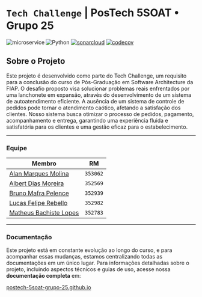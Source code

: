 # `Tech Challenge` | PosTech 5SOAT • Grupo 25

![microservice](https://img.shields.io/badge/pagamento-blue?label=microsservi%C3%A7o&labelColor=%23505050&color=%23d63865) ![Python](https://img.shields.io/badge/Python-505050?logo=python&logoColor=FFFFFF&labelColor=3776AB) [![sonarcloud](https://sonarcloud.io/api/project_badges/measure?project=postech-5soat-grupo-25_tech-challenge-mock-pagamentos&metric=alert_status)](https://sonarcloud.io/summary/new_code?id=postech-5soat-grupo-25_tech-challenge-mock-pagamentos) [![codecov](https://codecov.io/gh/postech-5soat-grupo-25/tech-challenge-mock-pagamentos/graph/badge.svg?token=2M9NBBP5ED)](https://codecov.io/gh/postech-5soat-grupo-25/tech-challenge-mock-pagamentos)

## Sobre o Projeto

Este projeto é desenvolvido como parte do Tech Challenge, um requisito para a conclusão do curso de Pós-Graduação em Software Architecture da FIAP. O desafio proposto visa solucionar problemas reais enfrentados por uma lanchonete em expansão, através do desenvolvimento de um sistema de autoatendimento eficiente. A ausência de um sistema de controle de pedidos pode tornar o atendimento caótico, afetando a satisfação dos clientes. Nosso sistema busca otimizar o processo de pedidos, pagamento, acompanhamento e entrega, garantindo uma experiência fluida e satisfatória para os clientes e uma gestão eficaz para o estabelecimento.

---

### Equipe

| Membro                                                                        | RM       |
|-------------------------------------------------------------------------------|----------|
| [Alan Marques Molina](https://www.linkedin.com/in/alanmmolina/)               | `353062` |
| [Albert Dias Moreira](https://www.linkedin.com/in/albert-moreira-62b9272b/)   | `352569` |
| [Bruno Mafra Pelence](https://www.linkedin.com/in/bruno-mafra-pelence/)       | `352939` |
| [Lucas Felipe Rebello](https://www.linkedin.com/in/lucas-rebello-b01849112/)  | `352982` |
| [Matheus Bachiste Lopes](https://www.linkedin.com/in/matheus-bachiste-lopes/) | `352783` |

---

### Documentação

Este projeto está em constante evolução ao longo do curso, e para acompanhar essas mudanças, estamos centralizando todas as documentações em um único lugar. Para informações detalhadas sobre o projeto, incluindo aspectos técnicos e guias de uso, acesse nossa **documentação completa** em: 

[postech-5soat-grupo-25.github.io](https://postech-5soat-grupo-25.github.io/)
